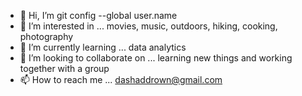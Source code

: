 - 👋 Hi, I’m git config --global user.name <dashaddrown>
- 👀 I’m interested in ... movies, music, outdoors, hiking, cooking, photography
- 🌱 I’m currently learning ... data analytics
- 💞️ I’m looking to collaborate on ... learning new things and working together with a group
- 📫 How to reach me ... dashaddrown@gmail.com

<!---
dashaddrown/dashaddrown is a ✨ special ✨ repository because its `README.md` (this file) appears on your GitHub profile.
You can click the Preview link to take a look at your changes.
--->
